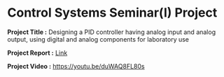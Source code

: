 # Control Systems Seminar(I) Project 

<b>Project Title  :</b> Designing a PID controller having analog input and analog output, using digital and analog components for laboratory use

<b>Project Report :</b> [Link](https://github.com/pranabendra/digital-pid-controller/blob/master/Report/Control_Seminar_Project_PPC.pdf)

<b>Project Video  :</b> https://youtu.be/duWAQ8FL80s
